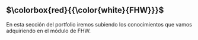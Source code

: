 ## **$\colorbox{red}{{\color{white}{FHW}}}$**

En esta sección del portfolio iremos subiendo los conocimientos que vamos adquiriendo en el módulo de FHW.